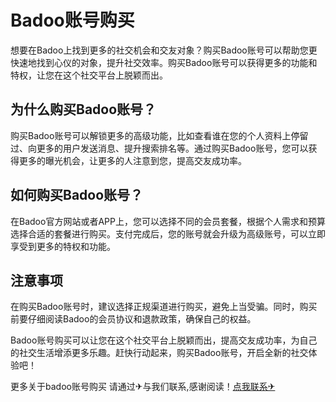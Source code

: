 # Badoo账号购买

想要在Badoo上找到更多的社交机会和交友对象？购买Badoo账号可以帮助您更快速地找到心仪的对象，提升社交效率。购买Badoo账号可以获得更多的功能和特权，让您在这个社交平台上脱颖而出。

## 为什么购买Badoo账号？

购买Badoo账号可以解锁更多的高级功能，比如查看谁在您的个人资料上停留过、向更多的用户发送消息、提升搜索排名等。通过购买Badoo账号，您可以获得更多的曝光机会，让更多的人注意到您，提高交友成功率。

## 如何购买Badoo账号？

在Badoo官方网站或者APP上，您可以选择不同的会员套餐，根据个人需求和预算选择合适的套餐进行购买。支付完成后，您的账号就会升级为高级账号，可以立即享受到更多的特权和功能。

## 注意事项

在购买Badoo账号时，建议选择正规渠道进行购买，避免上当受骗。同时，购买前要仔细阅读Badoo的会员协议和退款政策，确保自己的权益。

Badoo账号购买可以让您在这个社交平台上脱颖而出，提高交友成功率，为自己的社交生活增添更多乐趣。赶快行动起来，购买Badoo账号，开启全新的社交体验吧！

更多关于badoo账号购买 请通过✈与我们联系,感谢阅读！[点我联系✈](https://my.G208.com)